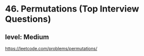 # 46. Permutations (Top Interview Questions)
## level: Medium

https://leetcode.com/problems/permutations/
